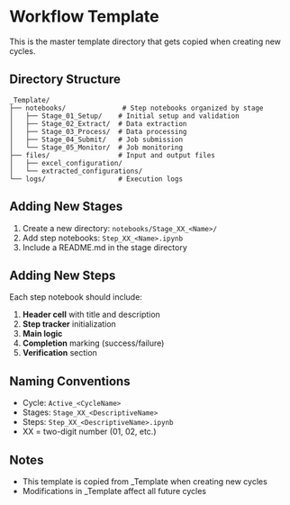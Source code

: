 # Workflow Template

This is the master template directory that gets copied when creating new cycles.

## Directory Structure

```
_Template/
├── notebooks/              # Step notebooks organized by stage
│   ├── Stage_01_Setup/    # Initial setup and validation
│   ├── Stage_02_Extract/  # Data extraction
│   ├── Stage_03_Process/  # Data processing
│   ├── Stage_04_Submit/   # Job submission
│   └── Stage_05_Monitor/  # Job monitoring
├── files/                 # Input and output files
│   ├── excel_configuration/
│   └── extracted_configurations/
└── logs/                  # Execution logs
```

## Adding New Stages

1. Create a new directory: `notebooks/Stage_XX_<Name>/`
2. Add step notebooks: `Step_XX_<Name>.ipynb`
3. Include a README.md in the stage directory

## Adding New Steps

Each step notebook should include:

1. **Header cell** with title and description
2. **Step tracker** initialization
3. **Main logic**
4. **Completion** marking (success/failure)
5. **Verification** section

## Naming Conventions
- Cycle: `Active_<CycleName>`
- Stages: `Stage_XX_<DescriptiveName>`
- Steps: `Step_XX_<DescriptiveName>.ipynb`
- XX = two-digit number (01, 02, etc.)

## Notes

- This template is copied from _Template when creating new cycles
- Modifications in _Template affect all future cycles